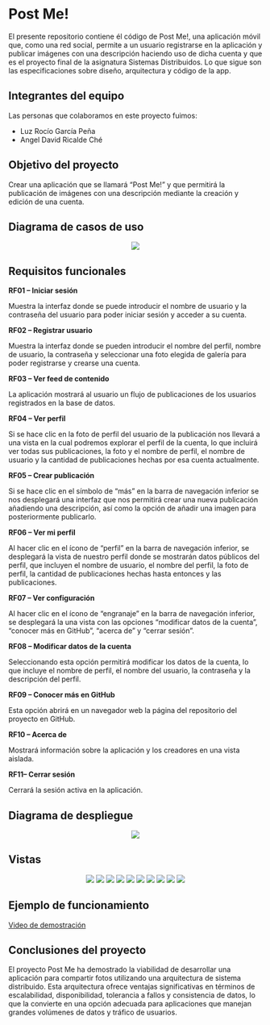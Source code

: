 # Post Me!

El presente repositorio contiene él código de Post Me!, una aplicación móvil que, como una red social, permite a un usuario registrarse en la aplicación y publicar imágenes con una descripción haciendo uso de dicha cuenta y que es el proyecto final de la asignatura Sistemas Distribuidos. Lo que sigue son las especificaciones sobre diseño, arquitectura y código de la app.

## Integrantes del equipo

Las personas que colaboramos en este proyecto fuimos:

- Luz Rocío García Peña
- Angel David Ricalde Ché

## Objetivo del proyecto

Crear una aplicación que se llamará “Post Me!” y que permitirá la publicación de imágenes con una descripción mediante la creación y edición de una cuenta.

## Diagrama de casos de uso
<p align="center">
  <img src="https://github.com/LuzR25/app_post_me/blob/main/Im%C3%A1genes/Diagrama%20de%20casos%20de%20uso.png">
</p>

## Requisitos funcionales 

**RF01 – Iniciar sesión**

Muestra la interfaz donde se puede introducir el nombre de usuario y la contraseña del usuario para poder iniciar sesión y acceder a su cuenta.

**RF02 – Registrar usuario**

Muestra la interfaz donde se pueden introducir el nombre del perfil, nombre de usuario, la contraseña y seleccionar una foto elegida de galería para poder registrarse y crearse una cuenta.

**RF03 – Ver feed de contenido**

La aplicación mostrará al usuario un flujo de publicaciones de los usuarios registrados en la base de datos.

**RF04 – Ver perfil**

Si se hace clic en la foto de perfil del usuario de la publicación nos llevará a una vista en la cual podremos explorar el perfil de la cuenta, lo que incluirá ver todas sus publicaciones, la foto y el nombre de perfil, el nombre de usuario y la cantidad de publicaciones hechas por esa cuenta actualmente.

**RF05 – Crear publicación**

Si se hace clic en el símbolo de “más” en la barra de navegación inferior se nos desplegará una interfaz que nos permitirá crear una nueva publicación añadiendo una descripción, así como la opción de añadir una imagen para posteriormente publicarlo.

**RF06 – Ver mi perfil**

Al hacer clic en el ícono de “perfil” en la barra de navegación inferior, se desplegará la vista de nuestro perfil donde se mostrarán datos públicos del perfil, que incluyen el nombre de usuario, el nombre del perfil, la foto de perfil, la cantidad de publicaciones hechas hasta entonces y las publicaciones.

**RF07 – Ver configuración**

Al hacer clic en el ícono de “engranaje” en la barra de navegación inferior, se desplegará la una vista con las opciones “modificar datos de la cuenta”, “conocer más en GitHub”, “acerca de” y “cerrar sesión”.

**RF08 – Modificar datos de la cuenta**

Seleccionando esta opción permitirá modificar los datos de la cuenta, lo que incluye el nombre de perfil, el nombre del usuario, la contraseña y la descripción del perfil.

**RF09 – Conocer más en GitHub**

Esta opción abrirá en un navegador web la página del repositorio del proyecto en GitHub.

**RF10 – Acerca de**

Mostrará información sobre la aplicación y los creadores en una vista aislada.

**RF11– Cerrar sesión**

Cerrará la sesión activa en la aplicación.

## Diagrama de despliegue
<p align="center">
  <img src="https://github.com/LuzR25/app_post_me/blob/main/Im%C3%A1genes/Deployment%20Diagram1.png">
</p>

## Vistas 

<p align="center">
  <img src="https://github.com/LuzR25/app_post_me/blob/main/Im%C3%A1genes/Iniciar%20sesión.png">
  <img src="https://github.com/LuzR25/app_post_me/blob/main/Im%C3%A1genes/Registro.png">
  <img src="https://github.com/LuzR25/app_post_me/blob/main/Im%C3%A1genes/Inicio.png">
  <img src="https://github.com/LuzR25/app_post_me/blob/main/Im%C3%A1genes/Crear%20publicación.png">
  <img src="https://github.com/LuzR25/app_post_me/blob/main/Im%C3%A1genes/Perfil.png">
  <img src="https://github.com/LuzR25/app_post_me/blob/main/Im%C3%A1genes/Perfil%20de%20usuario%20externo.png">
  <img src="https://github.com/LuzR25/app_post_me/blob/main/Im%C3%A1genes/Configuración.png">
  <img src="https://github.com/LuzR25/app_post_me/blob/main/Im%C3%A1genes/Editar%20datos%20de%20cuenta.png">
  <img src="https://github.com/LuzR25/app_post_me/blob/main/Im%C3%A1genes/Acerca%20de.png">
  <img src="https://github.com/LuzR25/app_post_me/blob/main/Im%C3%A1genes/Tarjeta%20de%20publicación.png">
</p>

## Ejemplo de funcionamiento
[Video de demostración](https://alumnosuady-my.sharepoint.com/:v:/g/personal/a20216883_alumnos_uady_mx/EbgaEgEGCsVJpoqVlZeiEnEBPmxfG-cQQmfAdhO7KT3KjA?nav=eyJyZWZlcnJhbEluZm8iOnsicmVmZXJyYWxBcHAiOiJPbmVEcml2ZUZvckJ1c2luZXNzIiwicmVmZXJyYWxBcHBQbGF0Zm9ybSI6IldlYiIsInJlZmVycmFsTW9kZSI6InZpZXciLCJyZWZlcnJhbFZpZXciOiJNeUZpbGVzTGlua0NvcHkifX0&e=kOOuyC)


## Conclusiones del proyecto
El proyecto Post Me ha demostrado la viabilidad de desarrollar una aplicación para compartir fotos utilizando una arquitectura de sistema distribuido. Esta arquitectura ofrece ventajas significativas en términos de escalabilidad, disponibilidad, tolerancia a fallos y consistencia de datos, lo que la convierte en una opción adecuada para aplicaciones que manejan grandes volúmenes de datos y tráfico de usuarios.

